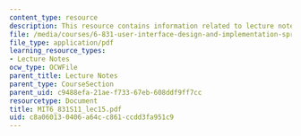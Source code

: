 ```yaml
---
content_type: resource
description: This resource contains information related to lecture notes.
file: /media/courses/6-831-user-interface-design-and-implementation-spring-2011/c8a060130406a64cc861ccdd3fa951c9_MIT6_831S11_lec15.pdf
file_type: application/pdf
learning_resource_types:
- Lecture Notes
ocw_type: OCWFile
parent_title: Lecture Notes
parent_type: CourseSection
parent_uid: c9488efa-21ae-f733-67eb-608ddf9ff7cc
resourcetype: Document
title: MIT6_831S11_lec15.pdf
uid: c8a06013-0406-a64c-c861-ccdd3fa951c9
---
```


